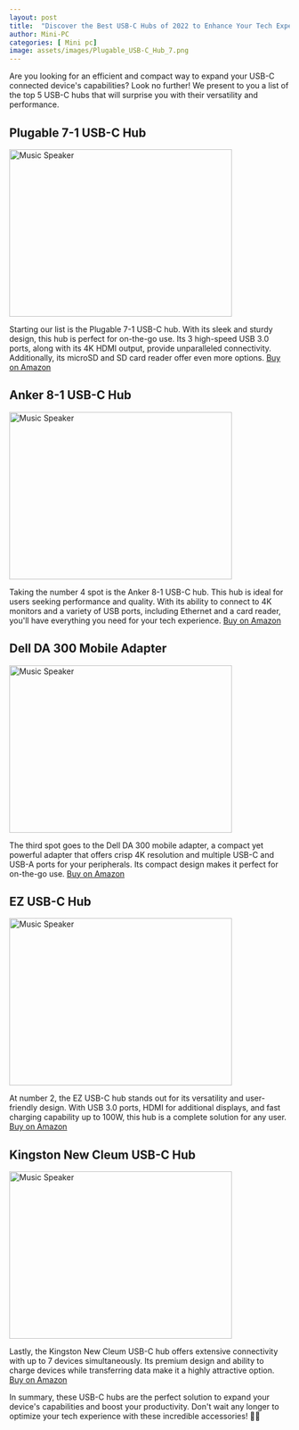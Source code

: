 ```yaml
---
layout: post
title:  "Discover the Best USB-C Hubs of 2022 to Enhance Your Tech Experience! 💻🔌"
author: Mini-PC
categories: [ Mini pc]
image: assets/images/Plugable_USB-C_Hub_7.png
--- 
```


Are you looking for an efficient and compact way to expand your USB-C connected device's capabilities? Look no further! We present to you a list of the top 5 USB-C hubs that will surprise you with their versatility and performance.

## Plugable 7-1 USB-C Hub
<img src="https://m.media-amazon.com/images/I/71uQ6Z-HeQL._AC_SL1500_.jpg" alt="Music Speaker" width="400" height="300">

Starting our list is the Plugable 7-1 USB-C hub. With its sleek and sturdy design, this hub is perfect for on-the-go use. Its 3 high-speed USB 3.0 ports, along with its 4K HDMI output, provide unparalleled connectivity. Additionally, its microSD and SD card reader offer even more options. [Buy on Amazon](https://amzn.to/3WvsvcV)


## Anker 8-1 USB-C Hub
<img src="https://m.media-amazon.com/images/I/61QrhwZfefL._AC_SL1500_.jpg" alt="Music Speaker" width="400" height="300">

Taking the number 4 spot is the Anker 8-1 USB-C hub. This hub is ideal for users seeking performance and quality. With its ability to connect to 4K monitors and a variety of USB ports, including Ethernet and a card reader, you'll have everything you need for your tech experience. [Buy on Amazon](https://amzn.to/4baZ7wO)

## Dell DA 300 Mobile Adapter
<img src="https://m.media-amazon.com/images/I/61s7NkNzb-L._AC_SL1500_.jpg" alt="Music Speaker" width="400" height="300">

The third spot goes to the Dell DA 300 mobile adapter, a compact yet powerful adapter that offers crisp 4K resolution and multiple USB-C and USB-A ports for your peripherals. Its compact design makes it perfect for on-the-go use. [Buy on Amazon](https://amzn.to/3JZldGA)

## EZ USB-C Hub
<img src="https://m.media-amazon.com/images/I/71LB4UCCjHL._AC_SL1500_.jpg" alt="Music Speaker" width="400" height="300">

At number 2, the EZ USB-C hub stands out for its versatility and user-friendly design. With USB 3.0 ports, HDMI for additional displays, and fast charging capability up to 100W, this hub is a complete solution for any user. [Buy on Amazon](https://amzn.to/3yeBMMp)

## Kingston New Cleum USB-C Hub
<img src="https://m.media-amazon.com/images/I/61WNbgKZyjL._AC_SL1500_.jpg" alt="Music Speaker" width="400" height="300">

Lastly, the Kingston New Cleum USB-C hub offers extensive connectivity with up to 7 devices simultaneously. Its premium design and ability to charge devices while transferring data make it a highly attractive option. [Buy on Amazon](https://amzn.to/3UBsYHH)

In summary, these USB-C hubs are the perfect solution to expand your device's capabilities and boost your productivity. Don't wait any longer to optimize your tech experience with these incredible accessories! 🚀🌟

